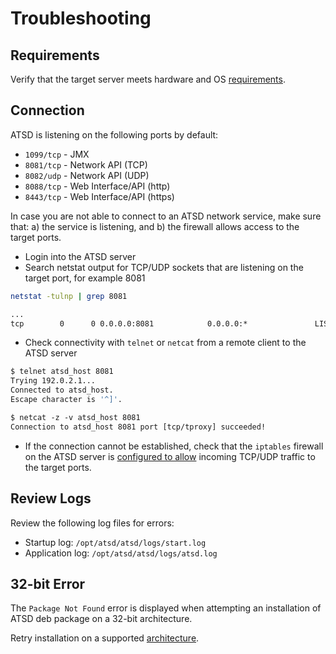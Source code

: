 # Troubleshooting

## Requirements

Verify that the target server meets hardware and OS [requirements](../administration/requirements.md).

## Connection

ATSD is listening on the following ports by default:

* `1099/tcp` - JMX
* `8081/tcp` - Network API (TCP)
* `8082/udp` - Network API (UDP)
* `8088/tcp` - Web Interface/API (http)
* `8443/tcp` - Web Interface/API (https)

In case you are not able to connect to an ATSD network service, make sure that: a) the service is listening, and b) the firewall allows access to the target ports.

* Login into the ATSD server
* Search netstat output for TCP/UDP sockets that are listening on the target port, for example 8081

```sh
netstat -tulnp | grep 8081
```

```txt
...
tcp        0      0 0.0.0.0:8081            0.0.0.0:*               LISTEN
```

* Check connectivity with `telnet` or `netcat` from a remote client to the ATSD server

```sh
$ telnet atsd_host 8081
Trying 192.0.2.1...
Connected to atsd_host.
Escape character is '^]'.
```

```txt
$ netcat -z -v atsd_host 8081
Connection to atsd_host 8081 port [tcp/tproxy] succeeded!
```

* If the connection cannot be established, check that the `iptables` firewall on the ATSD server is [configured to allow](firewall.md) incoming TCP/UDP traffic to the target ports.

## Review Logs

Review the following log files for errors:

* Startup log: `/opt/atsd/atsd/logs/start.log`
* Application log: `/opt/atsd/atsd/logs/atsd.log`

## 32-bit Error

The `Package Not Found` error is displayed when attempting an installation of ATSD deb package on a 32-bit architecture.

Retry installation on a supported [architecture](../administration/requirements.md).
